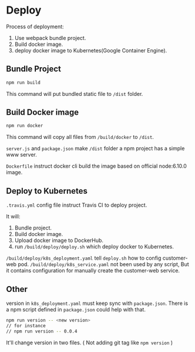 # Deploy

Process of deployment:

1. Use webpack bundle project.
1. Build docker image.
1. deploy docker image to Kubernetes(Google Container Engine).

## Bundle Project

```bash
npm run build
```

This command will put bundled static file to `/dist` folder.

## Build Docker image

```bash
npm run docker
```

This command will copy all files from `/build/docker` to `/dist`.

`server.js` and `package.json` make `/dist` folder a npm project has a simple www server.

`Dockerfile` instruct docker cli build the image based on official node:6.10.0 image.

## Deploy to Kubernetes

`.travis.yml` config file instruct Travis CI to deploy project.

It will:

1. Bundle project.
1. Build docker image.
1. Upload docker image to DockerHub.
1. run `/build/deploy/deploy.sh` which deploy docker to Kubernetes.

`/build/deploy/k8s_deployment.yaml` tell `deploy.sh` how to config customer-web pod.
`/build/deploy/k8s_service.yaml` not been used by any script, But it contains configuration for manually create the customer-web service. 

## Other

version in `k8s_deployment.yaml` must keep sync with `package.json`. There is a npm script defined in `package.json` could help with that.
 
 ```bash
 npm run version -- <new version>
 // for instance
 // npm run version -- 0.0.4
 ```
 
 It'll change version in two files. ( Not adding git tag like `npm version` )

